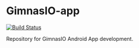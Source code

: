 # GimnasIO-app

[![Build Status](https://travis-ci.org/dari1495/GimnasIO-app.svg?branch=master)](https://travis-ci.org/dari1495/GimnasIO-app)

Repository for GimnasIO Android App development.
